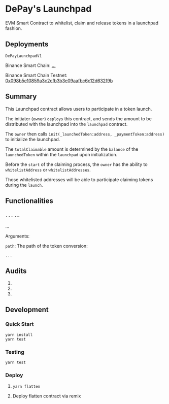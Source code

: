 # DePay's Launchpad

EVM Smart Contract to whitelist, claim and release tokens in a launchpad fashion.

## Deployments

`DePayLaunchpadV1`

Binance Smart Chain: [...](...)

Binance Smart Chain Testnet: [0x098b5e10859a3c2cfb3b3e09aafbc6c12d632f9b](https://testnet.bscscan.com/address/0x098b5e10859a3c2cfb3b3e09aafbc6c12d632f9b)

## Summary

This Launchpad contract allows users to participate in a token launch.

The initiater (`owner`) `deploys` this contract, and sends the amount to be distributed with the launchpad into the `launchpad` contract.

The `owner` then calls `init(_launchedToken:address, _paymentToken:address)` to initialize the launchpad.

The `totalClaimable` amount is determined by the `balance` of the `launchedToken` within the `launchpad` upon initialization.

Before the `start` of the claiming process, the `owner` has the ability to `whitelistAddress` or `whitelistAddresses`.

Those whitelisted addresses will be able to participate claiming tokens during the `launch`.



## Functionalities

### `...` ...

...

Arguments:

`path`: The path of the token conversion:

```
...
```


## Audits

1. 
2. 
3. 

## Development

### Quick Start

```
yarn install
yarn test
```

### Testing

```
yarn test
```

### Deploy

1. `yarn flatten`

2. Deploy flatten contract via remix
